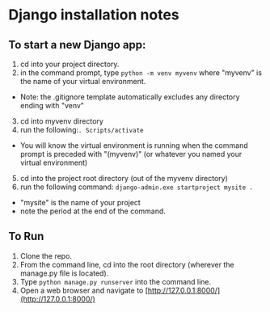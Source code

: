 # Django installation notes

## To start a new Django app:

1. cd into your project directory.
2. in the command prompt, type ```python -m venv myvenv``` where "myvenv" is the name of your virtual environment.
  * Note: the .gitignore template automatically excludes any directory ending with "venv"
3. cd into myvenv directory
4. run the following:```. Scripts/activate```
  * You will know the virtual environment is running when the command prompt is preceded with "(myvenv)" (or whatever you named your virtual environment)
5. cd into the project root directory (out of the myvenv directory)
6. run the following command: ```django-admin.exe startproject mysite .```
  * "mysite" is the name of your project
  * note the period at the end of the command.

## To Run

1. Clone the repo.
2. From the command line, cd into the root directory (wherever the manage.py file is located).
3. Type ```python manage.py runserver``` into the command line.
4. Open a web browser and navigate to [http://127.0.0.1:8000/](http://127.0.0.1:8000/)
